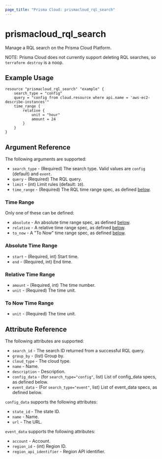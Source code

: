 ```yaml
---
page_title: "Prisma Cloud: prismacloud_rql_search"
---
```


# prismacloud_rql_search

Manage a RQL search on the Prisma Cloud Platform.

NOTE:  Prisma Cloud does not currently support deleting RQL searches, so
`terraform destroy` is a noop.

## Example Usage

```hcl
resource "prismacloud_rql_search" "example" {
    search_type = "config"
    query = "config from cloud.resource where api.name = 'aws-ec2-describe-instances'"
    time_range {
        relative {
            unit = "hour"
            amount = 24
        }
    }
}
```

## Argument Reference

The following arguments are supported:

* `search_type` - (Required) The search type.  Valid values are `config`
  (default) and `event`.
* `query` - (Required) The RQL query.
* `limit` - (int) Limit rules (default: `10`).
* `time_range` - (Required) The RQL time range spec, as defined [below](#time-range).

### Time Range

Only one of these can be defined:

* `absolute` - An absolute time range spec, as defined [below](#absolute-time-range).
* `relative` - A relative time range spec, as defined [below](#relative-time-range).
* `to_now` - A "To Now" time range spec, as defined [below](#to-now-time-range).

### Absolute Time Range

* `start` - (Required, int) Start time.
* `end` - (Required, int) End time.

### Relative Time Range

* `amount` - (Required, int) The time number.
* `unit` - (Required) The time unit.

### To Now Time Range

* `unit` - (Required) The time unit.

## Attribute Reference

The following attributes are supported:

* `search_id` - The search ID returned from a successful RQL query.
* `group_by` - (list) Group by.
* `cloud_type` - The cloud type.
* `name` - Name.
* `description` - Description.
* `config_data` - (for `search_type="config"`, list) List of config_data specs,
  as defined below.
* `event_data` - (For `search_type="event"`, list) List of event_data specs,
  as defined below.

`config_data` supports the following attributes:

* `state_id` - The state ID.
* `name` - Name.
* `url` - The URL.

`event_data` supports the following attributes:

* `account` - Account.
* `region_id` - (int) Region ID.
* `region_api_identifier` - Region API identifier.
